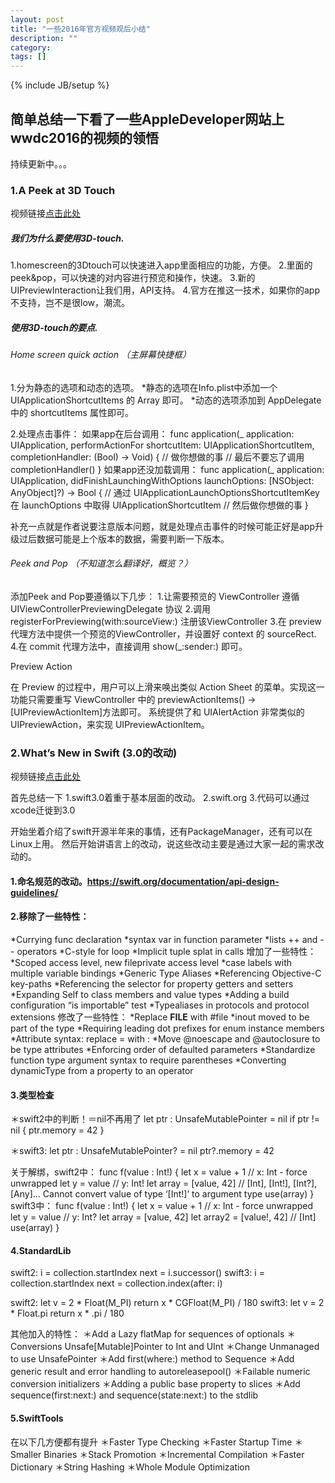 ```yaml
---
layout: post
title: "一些2016年官方视频观后小结"
description: ""
category: 
tags: []
---
```

{% include JB/setup %}
## 简单总结一下看了一些AppleDeveloper网站上wwdc2016的视频的领悟

持续更新中。。。


### 1.A Peek at 3D Touch

视频链接[点击此处](https://developer.apple.com/videos/play/wwdc2016/228/)

##### 我们为什么要使用3D-touch.
1.homescreen的3Dtouch可以快速进入app里面相应的功能，方便。
2.里面的peek&pop，可以快速的对内容进行预览和操作，快速。
3.新的UIPreviewInteraction让我们用，API支持。
4.官方在推这一技术，如果你的app不支持，岂不是很low，潮流。

##### 使用3D-touch的要点.
###### Home screen quick action （主屏幕快捷框）
1.分为静态的选项和动态的选项。
*静态的选项在Info.plist中添加一个 UIApplicationShortcutItems 的 Array 即可。
*动态的选项添加到 AppDelegate 中的 shortcutItems 属性即可。

2.处理点击事件：
如果app在后台调用：
    func application(_ application: UIApplication, performActionFor shortcutItem: UIApplicationShortcutItem, completionHandler: (Bool) -> Void) {
    // 做你想做的事
    // 最后不要忘了调用completionHandler()
    }
如果app还没加载调用：
    func application(_ application: UIApplication, didFinishLaunchingWithOptions launchOptions: [NSObject: AnyObject]?) -> Bool {
    // 通过 UIApplicationLaunchOptionsShortcutItemKey 在 launchOptions 中取得 UIApplicationShortcutItem
    // 然后做你想做的事
    }

补充一点就是作者说要注意版本问题，就是处理点击事件的时候可能正好是app升级过后数据可能是上个版本的数据，需要判断一下版本。

###### Peek and Pop （不知道怎么翻译好，概览？）
添加Peek and Pop要遵循以下几步：
1.让需要预览的 ViewController 遵循 UIViewControllerPreviewingDelegate 协议
2.调用 registerForPreviewing(with:sourceView:) 注册该ViewController
3.在 preview 代理方法中提供一个预览的ViewController，并设置好 context 的 sourceRect.
4.在 commit 代理方法中，直接调用 show(_:sender:) 即可。

Preview Action

在 Preview 的过程中，用户可以上滑来唤出类似 Action Sheet 的菜单。实现这一功能只需要重写 ViewController 中的 previewActionItems() -> [UIPreviewActionItem]方法即可。 系统提供了和 UIAlertAction 非常类似的 UIPreviewAction，来实现 UIPreviewActionItem。

### 2.What’s New in Swift (3.0的改动)

视频链接[点击此处](https://developer.apple.com/videos/play/wwdc2016/402/)

首先总结一下
1.swift3.0着重于基本层面的改动。
2.swift.org
3.代码可以通过xcode迁徙到3.0

开始坐着介绍了swift开源半年来的事情，还有PackageManager，还有可以在Linux上用。
然后开始讲语言上的改动，说这些改动主要是通过大家一起的需求改动的。
#### 1.命名规范的改动。https://swift.org/documentation/api-design-guidelines/
#### 2.移除了一些特性：
*Currying func declaration 
*syntax var in function parameter 
*lists ++ and -- operators
*C-style for loop
*Implicit tuple splat in calls
增加了一些特性：
*Scoped access level, new fileprivate access level 
*case labels with multiple variable bindings
*Generic Type Aliases
*Referencing Objective-C key-paths
*Referencing the selector for property getters and setters 
*Expanding Self to class members and value types 
*Adding a build configuration “is importable” test 
*Typealiases in protocols and protocol extensions
修改了一些特性：
*Replace __FILE__ with #file
*inout moved to be part of the type
*Requiring leading dot prefixes for enum instance members 
*Attribute syntax: replace = with :
*Move @noescape and @autoclosure to be type attributes 
*Enforcing order of defaulted parameters
*Standardize function type argument syntax to require parentheses 
*Converting dynamicType from a property to an operator

#### 3.类型检查
＊swift2中的判断！＝nil不再用了
    let ptr : UnsafeMutablePointer<Int> = nil
    if ptr != nil {
    ptr.memory = 42
    }

＊swift3:
    let ptr : UnsafeMutablePointer<Int>? = nil 
    ptr?.memory = 42

关于解绑，swift2中：
    func f(value : Int!) {
    let x = value + 1 // x: Int - force unwrapped
    let y = value // y: Int!
    let array = [value, 42] // [Int], [Int!], [Int?], [Any]... Cannot convert value of type ‘[Int!]’ to argument type 
    use(array) }
swift3中：
    func f(value : Int!) {
    let x = value + 1 // x: Int - force unwrapped let y = value // y: Int?
    let array = [value, 42]
    let array2 = [value!, 42] // [Int]
    use(array) }

#### 4.StandardLib
swift2:
    i = collection.startIndex
    next = i.successor()
swift3:
    i = collection.startIndex
    next = collection.index(after: i)

swift2:
    let v = 2 * Float(M_PI)
    return x * CGFloat(M_PI) / 180
swift3:
    let v = 2 * Float.pi
    return x * .pi / 180

其他加入的特性：
＊Add a Lazy flatMap for sequences of optionals
＊Conversions Unsafe[Mutable]Pointer to Int and UInt
＊Change Unmanaged to use UnsafePointer
＊Add first(where:) method to Sequence
＊Add generic result and error handling to autoreleasepool()
＊Failable numeric conversion initializers
＊Adding a public base property to slices
＊Add sequence(first:next:) and sequence(state:next:) to the stdlib

#### 5.SwiftTools
在以下几方便都有提升
＊Faster Type Checking
＊Faster Startup Time
＊Smaller Binaries
＊Stack Promotion
＊Incremental Compilation
＊Faster Dictionary
＊String Hashing
＊Whole Module Optimization



